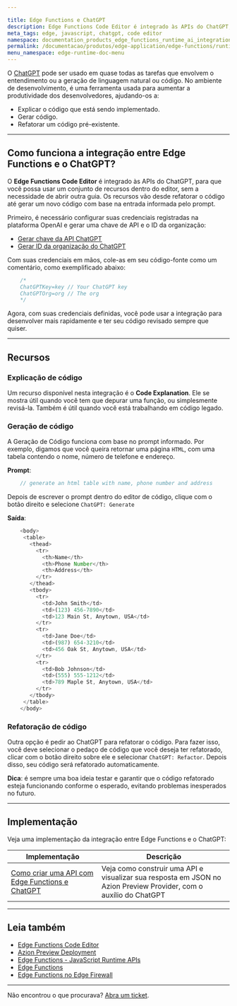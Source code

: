 ```yaml
---

title: Edge Functions e ChatGPT
description: Edge Functions Code Editor é integrado às APIs do ChatGPT, habilitando um conjunto de recursos diretamente dentro do editor, como refatoração e prompt de geração de código.
meta_tags: edge, javascript, chatgpt, code editor
namespace: documentation_products_edge_functions_runtime_ai_integration
permalink: /documentacao/produtos/edge-application/edge-functions/runtime-api/ai-integration/
menu_namespace: edge-runtime-doc-menu
---
```


O [ChatGPT](https://openai.com/blog/chatgpt) pode ser usado em quase todas as tarefas que envolvem o entendimento ou a geração de linguagem natural ou código. No ambiente de desenvolvimento, é uma ferramenta usada para aumentar a produtividade dos desenvolvedores, ajudando-os a:

- Explicar o código que está sendo implementado.
- Gerar código.
- Refatorar um código pré-existente.

---

## Como funciona a integração entre Edge Functions e o ChatGPT?

O **Edge Functions Code Editor** é integrado às APIs do ChatGPT, para que você possa usar um conjunto de recursos dentro do editor, sem a necessidade de abrir outra guia. Os recursos vão desde refatorar o código até gerar um novo código com base na entrada informada pelo prompt.

Primeiro, é necessário configurar suas credenciais registradas na plataforma OpenAI e gerar uma chave de API e o ID da organização:

- [Gerar chave da API ChatGPT](https://platform.openai.com/account/api-keys)
- [Gerar ID da organização do ChatGPT](https://platform.openai.com/account/org-settings)

Com suas credenciais em mãos, cole-as em seu código-fonte como um comentário, como exemplificado abaixo:

```javascript
    /*
    ChatGPTKey=key // Your ChatGPT key
    ChatGPTOrg=org // The org
    */
```

Agora, com suas credenciais definidas, você pode usar a integração para desenvolver mais rapidamente e ter seu código revisado sempre que quiser.

---

## Recursos

### Explicação de código

Um recurso disponível nesta integração é o **Code Explanation**. Ele se mostra útil quando você tem que depurar uma função, ou simplesmente revisá-la. Também é útil quando você está trabalhando em código legado.

### Geração de código

A Geração de Código funciona com base no prompt informado. Por exemplo, digamos que você queira retornar uma página `HTML`, com uma tabela contendo o nome, número de telefone e endereço.

**Prompt**:

```javascript
    // generate an html table with name, phone number and address
```

Depois de escrever o prompt dentro do editor de código, clique com o botão direito e selecione `ChatGPT: Generate`

**Saída**:

```javascript
    <body>
     <table>
       <thead>
         <tr>
           <th>Name</th>
           <th>Phone Number</th>
           <th>Address</th>
         </tr>
       </thead>
       <tbody>
         <tr>
           <td>John Smith</td>
           <td>(123) 456-7890</td>
           <td>123 Main St, Anytown, USA</td>
         </tr>
         <tr>
           <td>Jane Doe</td>
           <td>(987) 654-3210</td>
           <td>456 Oak St, Anytown, USA</td>
         </tr>
         <tr>
           <td>Bob Johnson</td>
           <td>(555) 555-1212</td>
           <td>789 Maple St, Anytown, USA</td>
         </tr>
       </tbody>
     </table>
    </body>
```

### Refatoração de código

Outra opção é pedir ao ChatGPT para refatorar o código. Para fazer isso, você deve selecionar o pedaço de código que você deseja ter refatorado, clicar com o botão direito sobre ele e selecionar `ChatGPT: Refactor`. Depois disso, seu código será refatorado automaticamente.

**Dica**: é sempre uma boa ideia testar e garantir que o código refatorado esteja funcionando conforme o esperado, evitando problemas inesperados no futuro.

---

## Implementação

Veja uma implementação da integração entre Edge Functions e o ChatGPT:

| Implementação | Descrição |
| --- | --- |
| [Como criar uma API com Edge Functions e ChatGPT](/pt-br/documentacao/produtos/guias/edge-functions/api-builder/) | Veja como construir uma API e visualizar sua resposta em JSON no Azion Preview Provider, com o auxílio do ChatGPT |

---

## Leia também

- [Edge Functions Code Editor](/pt-br/documentacao/produtos/edge-application/edge-functions/runtime-api/code-editor/)
- [Azion Preview Deployment](/pt-br/documentacao/produtos/edge-application/edge-functions/runtime-api/preview-deployment/)
- [Edge Functions - JavaScript Runtime APIs](/pt-br/documentacao/produtos/edge-application/edge-functions/runtime-apis/javascript/)
- [Edge Functions](/pt-br/documentacao/produtos/edge-application/edge-functions/)
- [Edge Functions no Edge Firewall](/pt-br/documentacao/produtos/edge-firewall/edge-functions/firewall/)

---

Não encontrou o que procurava? [Abra um ticket](https://tickets.azion.com/).
